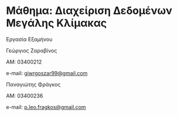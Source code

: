 # Μάθημα: Διαχείριση Δεδομένων Μεγάλης Κλίμακας

Εργασία Εξαμήνου

Γεώργιος Ζαραβίνος

ΑΜ: 03400212 

e-mail: giwrgoszar99@gmail.com

Παναγιώτης Φράγκος 

ΑΜ: 03400236

e-mail: p.leo.fragkos@gmail.com
